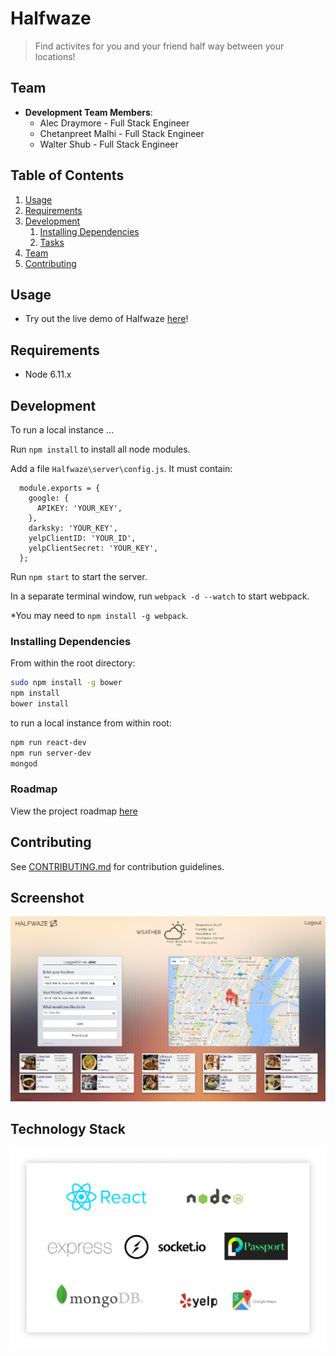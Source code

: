 # Halfwaze

> Find activites for you and your friend half way between your locations!

## Team

  - __Development Team Members__: 
    - Alec Draymore - Full Stack Engineer
    - Chetanpreet Malhi - Full Stack Engineer
    - Walter Shub - Full Stack Engineer

## Table of Contents

1. [Usage](#Usage)
1. [Requirements](#requirements)
1. [Development](#development)
    1. [Installing Dependencies](#installing-dependencies)
    1. [Tasks](#tasks)
1. [Team](#team)
1. [Contributing](#contributing)

## Usage

- Try out the live demo of Halfwaze [here](https://halfwaze-v2.herokuapp.com/)!

## Requirements

- Node 6.11.x

## Development

To run a local instance ...

Run ```npm install``` to install all node modules.

Add a file ```Halfwaze\server\config.js```. It must contain: 
```
  module.exports = {
    google: {
      APIKEY: 'YOUR_KEY',
    },
    darksky: 'YOUR_KEY',
    yelpClientID: 'YOUR_ID',
    yelpClientSecret: 'YOUR_KEY',
  };
```

Run ```npm start``` to start the server.

In a separate terminal window, run ```webpack -d --watch``` to start webpack.

\*You may need to ```npm install -g webpack```.

### Installing Dependencies

From within the root directory:

```sh
sudo npm install -g bower
npm install
bower install
```

to run a local instance from within root:
```sh
npm run react-dev
npm run server-dev
mongod
```

### Roadmap

View the project roadmap [here](LINK_TO_PROJECT_ISSUES)


## Contributing

See [CONTRIBUTING.md](CONTRIBUTING.md) for contribution guidelines.

## Screenshot

![](images/halfwaze.png?raw=true)

## Technology Stack

![](images/techstack.png?raw=true)
